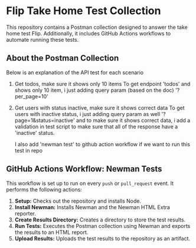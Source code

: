# Flip Take Home Test Collection

This repository contains a Postman collection designed to answer the take home test Flip. Additionally, it includes GitHub Actions workflows to automate running these tests.

## About the Postman Collection

Below is an explanation of the API test for each scenario
1. Get todos, make sure it shows only 10 items
   To get endpoint 'todos' and shows only 10 item, i just adding query param (based on the doc) '?per_page=10'
3. Get users with status inactive, make sure it shows correct data
   To get users with inactive status, i just adding query param as well '?page=1&status=inactive' and to make sure it shows correct data,
   i add a validation in test script to make sure that all of the response have a 'inactive' status.

   I also add 'newman test' to github action workflow if we want to run this test in repo


## GitHub Actions Workflow: Newman Tests

This workflow is set up to run on every `push` or `pull_request` event. It performs the following actions:

1. **Setup:** Checks out the repository and installs Node.
2. **Install Newman:** Installs Newman and the Newman HTML Extra reporter.
3. **Create Results Directory:** Creates a directory to store the test results.
4. **Run Tests:** Executes the Postman collection using Newman and exports the results to an HTML report.
5. **Upload Results:** Uploads the test results to the repository as an artifact.

